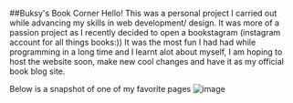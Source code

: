 ##Buksy's Book Corner
Hello!
This was a personal project I carried out while advancing my skills in web development/ design. 
It was more of a passion project as I recently decided to open a bookstagram (instagram account for all things books:))
It was the most fun I had had while programming in a long time and I learnt alot about myself, I am hoping to host the 
website soon, make new cool changes and have it as my official book blog site.

Below is a snapshot of one of my favorite pages
![image](https://github.com/user-attachments/assets/eca0a8a0-6379-4dab-98c6-29b692eb0595)

